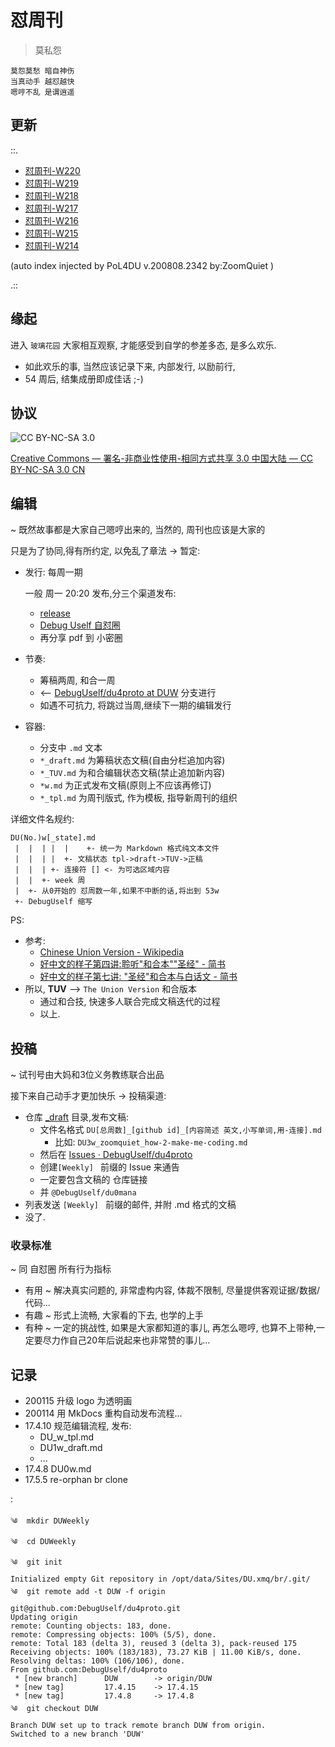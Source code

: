 # 怼周刊

> 莫私怨

	莫怨莫愁 暗自神伤
	当真动手 越怼越快
    嗯哼不乱 是谓逍遥

## 更新

::.

- [ 怼周刊-W220](2021/220w.md)
- [ 怼周刊-W219](2021/219w.md)
- [ 怼周刊-W218](2021/218w.md)
- [ 怼周刊-W217](2021/217w.md)
- [ 怼周刊-W216](2021/216w.md)
- [ 怼周刊-W215](2021/215w.md)
- [ 怼周刊-W214](2021/214w.md)

(auto index injected by 
PoL4DU v.200808.2342 by:ZoomQuiet
)

.::

## 缘起
进入 `玻璃花园` 大家相互观察, 才能感受到自学的参差多态, 是多么欢乐.

- 如此欢乐的事, 当然应该记录下来, 内部发行, 以励前行,
- 54 周后, 结集成册即成佳话 ;-)


## 协议
![CC BY-NC-SA 3.0](https://licensebuttons.net/l/by-nc-sa/3.0/80x15.png)

[Creative Commons — 署名-非商业性使用-相同方式共享 3.0 中国大陆 — CC BY-NC-SA 3.0 CN](https://creativecommons.org/licenses/by-nc-sa/3.0/cn/)

## 编辑
~ 既然故事都是大家自己嗯哼出来的, 当然的, 周刊也应该是大家的

只是为了协同,得有所约定, 以免乱了章法 -> 暂定:

- 发行: 每周一期
    
    一般 周一 20:20 发布,分三个渠道发布:

    + [release](https://github.com/DebugUself/du4proto/releases)
    + [Debug Uself 自怼圈](https://groups.google.com/forum/#!forum/debuguself)
    + 再分享 pdf 到 小密圈

- 节奏: 
    + 筹稿两周, 和合一周
    + <-- [DebugUself/du4proto at DUW](https://github.com/DebugUself/du4proto/tree/DUW) 分支进行
    + 如遇不可抗力, 将跳过当周,继续下一期的编辑发行

- 容器:
    + 分支中 `.md` 文本
    + `*_draft.md` 为筹稿状态文稿(自由分栏追加内容)
    + `*_TUV.md` 为和合编辑状态文稿(禁止追加新内容)
    + `*w.md` 为正式发布文稿(原则上不应该再修订)
    + `*_tpl.md` 为周刊版式, 作为模板, 指导新周刊的组织

详细文件名规约:

    DU(No.)w[_state].md
     |  |  | |  |    +- 统一为 Markdown 格式纯文本文件 
     |  |  | |  +- 文稿状态 tpl->draft->TUV->正稿
     |  |  | +- 连接符 [] <- 为可选区域内容
     |  |  +- week 周
     |  +- 从0开始的 怼周数一年,如果不中断的话,将出到 53w
     +- DebugUself 缩写


PS:

- 参考:
    + [Chinese Union Version - Wikipedia](https://en.wikipedia.org/wiki/Chinese_Union_Version)
    + [好中文的样子第四讲:聆听"和合本""圣经" - 简书](http://www.jianshu.com/p/0172f0ca359b)
    + [好中文的样子第七讲: "圣经"和合本与白话文 - 简书](http://www.jianshu.com/p/a1fae605b006)
- 所以, **TUV** --> `The Union Version` 和合版本
    + 通过和合技, 快速多人联合完成文稿迭代的过程
    + 以上.

## 投稿
~ 试刊号由大妈和3位义务教练联合出品

接下来自己动手才更加快乐 -> 投稿渠道:

+ 仓库 [_draft](https://github.com/DebugUself/du4proto/tree/master/_draft) 目录,发布文稿:
    * 文件名格式 `DU[总周数]_[github id]_[内容简述 英文,小写单词,用-连接].md`
        - 比如: `DU3w_zoomquiet_how-2-make-me-coding.md`
    * 然后在 [Issues · DebugUself/du4proto](https://github.com/DebugUself/du4proto/issues) 
    * 创建`[Weekly] ` 前缀的 Issue 来通告
    * 一定要包含文稿的 仓库链接
    * 并 `@DebugUself/du0mana`
+ 列表发送 `[Weekly] ` 前缀的邮件, 并附 .md 格式的文稿
+ 没了.

### 收录标准
~ 同 自怼圈 所有行为指标

- 有用 ~ 解决真实问题的, 非常虚构内容, 体裁不限制, 尽量提供客观证据/数据/代码...
- 有趣 ~ 形式上流畅, 大家看的下去, 也学的上手
- 有种 ~ 一定的挑战性, 如果是大家都知道的事儿, 再怎么嗯哼, 也算不上带种,一定要尽力作自己20年后说起来也非常赞的事儿...



## 记录

- 200115 升级 logo 为透明画
- 200114 用 MkDocs 重构自动发布流程...
- 17.4.10 规范编辑流程, 发布:
    + DU_w_tpl.md
    + DU1w_draft.md
    + ...
- 17.4.8 DU0w.md
- 17.5.5 re-orphan br clone

:

    ༄  mkdir DUWeekly
    ༄  cd DUWeekly
    ༄  git init
    Initialized empty Git repository in /opt/data/Sites/DU.xmq/br/.git/
    ༄  git remote add -t DUW -f origin git@github.com:DebugUself/du4proto.git
    Updating origin
    remote: Counting objects: 183, done.
    remote: Compressing objects: 100% (5/5), done.
    remote: Total 183 (delta 3), reused 3 (delta 3), pack-reused 175
    Receiving objects: 100% (183/183), 73.27 KiB | 11.00 KiB/s, done.
    Resolving deltas: 100% (106/106), done.
    From github.com:DebugUself/du4proto
     * [new branch]      DUW        -> origin/DUW
     * [new tag]         17.4.15    -> 17.4.15
     * [new tag]         17.4.8     -> 17.4.8
    ༄  git checkout DUW
    Branch DUW set up to track remote branch DUW from origin.
    Switched to a new branch 'DUW'

